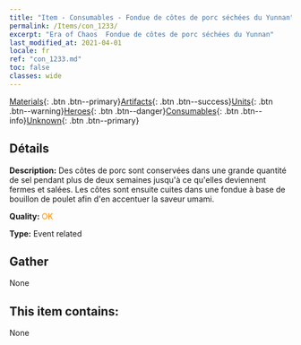 ```yaml
---
title: "Item - Consumables - Fondue de côtes de porc séchées du Yunnan"
permalink: /Items/con_1233/
excerpt: "Era of Chaos  Fondue de côtes de porc séchées du Yunnan"
last_modified_at: 2021-04-01
locale: fr
ref: "con_1233.md"
toc: false
classes: wide
---
```

 [Materials](/fr/Items/){: .btn .btn--primary}[Artifacts](/fr/Items/Artifacts/){: .btn .btn--success}[Units](/fr/Items/Units/){: .btn .btn--warning}[Heroes](/fr/Items/Heroes/){: .btn .btn--danger}[Consumables](/fr/Items/Consumables/){: .btn .btn--info}[Unknown](/fr/Items/Unknown/){: .btn .btn--primary}

## Détails
 **Description:** Des côtes de porc sont conservées dans une grande quantité de sel pendant plus de deux semaines jusqu'à ce qu'elles deviennent fermes et salées. Les côtes sont ensuite cuites dans une fondue à base de bouillon de poulet afin d'en accentuer la saveur umami.

 **Quality:** <span style="color: #FF8C00">OK</span>

 **Type:** Event related

## Gather

  None

## This item contains:

  None

